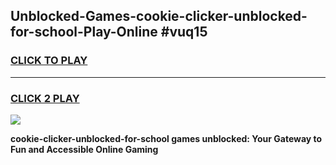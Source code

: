 
## Unblocked-Games-cookie-clicker-unblocked-for-school-Play-Online #vuq15
<h3>
<a href="https://news.freeplayer.one?title=cookie-clicker-unblocked-for-school&ref=3">CLICK TO PLAY</a></h3>
<hr>

<h3>
<a href="https://news.freeplayer.one?title=cookie-clicker-unblocked-for-school&ref=3">CLICK 2 PLAY</a>
  
</h3>

<a href="https://news.freeplayer.one?title=cookie-clicker-unblocked-for-school&ref=3"><img src="https://clearcache.store/games.png"></a>


**cookie-clicker-unblocked-for-school games unblocked: Your Gateway to Fun and Accessible Online Gaming**
